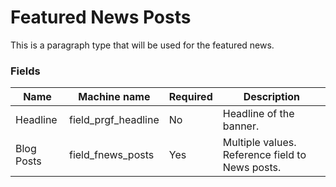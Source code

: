 # Featured News Posts
This is a paragraph type that will be used for the featured news.

### Fields
| Name  | Machine name | Required | Description |
| ------------- | ------------- | ------------- | ------------- |
| Headline | field\_prgf_headline | No | Headline of the banner. |
| Blog Posts | field\_fnews_posts | Yes | Multiple values. Reference field to News posts. |
